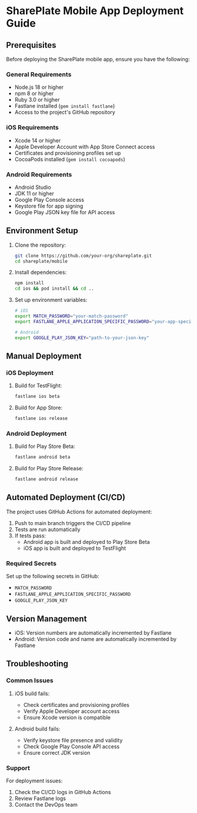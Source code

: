 # SharePlate Mobile App Deployment Guide

## Prerequisites

Before deploying the SharePlate mobile app, ensure you have the following:

### General Requirements
- Node.js 18 or higher
- npm 8 or higher
- Ruby 3.0 or higher
- Fastlane installed (`gem install fastlane`)
- Access to the project's GitHub repository

### iOS Requirements
- Xcode 14 or higher
- Apple Developer Account with App Store Connect access
- Certificates and provisioning profiles set up
- CocoaPods installed (`gem install cocoapods`)

### Android Requirements
- Android Studio
- JDK 11 or higher
- Google Play Console access
- Keystore file for app signing
- Google Play JSON key file for API access

## Environment Setup

1. Clone the repository:
   ```bash
   git clone https://github.com/your-org/shareplate.git
   cd shareplate/mobile
   ```

2. Install dependencies:
   ```bash
   npm install
   cd ios && pod install && cd ..
   ```

3. Set up environment variables:
   ```bash
   # iOS
   export MATCH_PASSWORD="your-match-password"
   export FASTLANE_APPLE_APPLICATION_SPECIFIC_PASSWORD="your-app-specific-password"
   
   # Android
   export GOOGLE_PLAY_JSON_KEY="path-to-your-json-key"
   ```

## Manual Deployment

### iOS Deployment

1. Build for TestFlight:
   ```bash
   fastlane ios beta
   ```

2. Build for App Store:
   ```bash
   fastlane ios release
   ```

### Android Deployment

1. Build for Play Store Beta:
   ```bash
   fastlane android beta
   ```

2. Build for Play Store Release:
   ```bash
   fastlane android release
   ```

## Automated Deployment (CI/CD)

The project uses GitHub Actions for automated deployment:

1. Push to main branch triggers the CI/CD pipeline
2. Tests are run automatically
3. If tests pass:
   - Android app is built and deployed to Play Store Beta
   - iOS app is built and deployed to TestFlight

### Required Secrets

Set up the following secrets in GitHub:

- `MATCH_PASSWORD`
- `FASTLANE_APPLE_APPLICATION_SPECIFIC_PASSWORD`
- `GOOGLE_PLAY_JSON_KEY`

## Version Management

- iOS: Version numbers are automatically incremented by Fastlane
- Android: Version code and name are automatically incremented by Fastlane

## Troubleshooting

### Common Issues

1. iOS build fails:
   - Check certificates and provisioning profiles
   - Verify Apple Developer account access
   - Ensure Xcode version is compatible

2. Android build fails:
   - Verify keystore file presence and validity
   - Check Google Play Console API access
   - Ensure correct JDK version

### Support

For deployment issues:
1. Check the CI/CD logs in GitHub Actions
2. Review Fastlane logs
3. Contact the DevOps team 